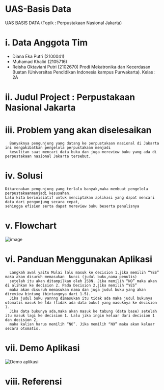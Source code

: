 # UAS-Basis Data
UAS BASIS DATA (Topik : Perpustakaan Nasional Jakarta)
# i. Data Anggota Tim
  - Diana Eka Putri (2100041)
  - Muhamad Khalid (2105716)
  - Reisha Oktaviani Putri (2102670)
  Prodi Mekatronika dan Kecerdasan Buatan (Universitas Pendidikan Indonesia kampus Purwakarta). Kelas : 2A
# ii. Judul Project : Perpustakaan Nasional Jakarta
# iii. Problem yang akan diselesaikan
      Banyaknya pengunjung yang datang ke perpustakaan nasional di Jakarta ini mengakibatkan pengelola perpustakaan menjadi 
      kesulitan saat mencari data buku dan juga mereview buku yang ada di perpustakaan nasional Jakarta tersebut.
# iv. Solusi
    Dikarenakan pengunjung yang terlalu banyak,maka membuat pengelola perpustakaanmenjadi kesusahan.
    Lalu kita berinisiatif untuk menciptakan aplikasi yang dapat mencari data dari pengunjung secara cepat,
    sehingga efisien serta dapat mereview buku beserta penulisnya
# v. Flowchart
   ![image](https://user-images.githubusercontent.com/105486813/173183481-08b4429a-f08a-4790-8c55-6f880a864aad.png)
# vi. Panduan Menggunakan Aplikasi
      Langkah awal yaitu Mulai lalu masuk ke decision 1,jika memilih “YES” maka akan disuruh memasukan  kunci (judul buku,nama penulis) 
      setelah itu akan ditampilkan oleh ISBN. Jika memilih “NO” maka akan di alihkan ke decision 2. Pada Decision 2,jika memilih “YES” 
      maka akan disuruh memasukan nama dan juga judul buku yang akan direview bintang (bintangnya dari 1-5).
      Jika judul buku yannng dimasukan itu tidak ada maka judul bukunya otomatis masuk ke tda (tidak ada data buku) yang masuknya ke decision 1. 
      Jika data bukunya ada,maka akan masuk ke tabung (data base) setelah itu masuk lagi ke decision 1. Lalu jika ingin keluar dari decision 1 dan decision 2,
      maka kalian harus memilih “NO”. Jika memilih “NO” maka akan keluar secara otomatis.
# vii. Demo Aplikasi
  ![Demo aplikasi](https://user-images.githubusercontent.com/105486813/173183976-44f6ca2c-7e37-4543-85d3-85142ef2e2d4.jpeg)
# viii. Referensi
